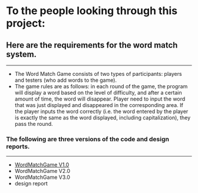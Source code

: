 <!--
 * @Author: SakurakojiSaika
 * @Date: 2023-05-04 15:00:39
 * @LastEditTime: 2023-05-04 15:05:55
 * @Description: 
-->
# To the people looking through this project:

## Here are the requirements for the word match system.
***
* The Word Match Game consists of two types of participants: players and testers (who add words to the game). 
* The game rules are as follows: in each round of the game, the program will display a word based on the level 
of difficulty, and after a certain amount of time, the word will disappear. Player need to input the word that 
was just displayed and disappeared in the corresponding area. If the player inputs the word correctly (i.e. the 
word entered by the player is exactly the same as the word displayed, including capitalization), they pass the round.

### The following are three versions of the code and design reports.
***
* [WordMatchGame V1.0](https://github.com/ProgrameThinking/WordMatchGame/tree/main/WordMatchGameV1.0)
* WordMatchGame V2.0
* WordMatchGame V3.0
* design report